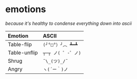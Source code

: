 emotions
========

*because it's healthy to condense everything down into ascii*

|  Emotion     | ASCII              |
|:-------------|:-------------------|
| Table-flip   | `(╯°□°）╯︵ ┻━┻`   |
| Table-unflip | `┬─┬ ノ( ゜-゜ノ)` |
| Shrug        | `¯\_(ツ)_/¯`       |
| Angry        | `ヽ(´ー｀)ノ`      |
